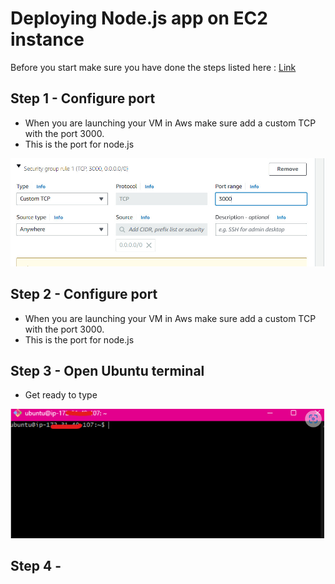 # Deploying Node.js app on EC2 instance

Before you start make sure you have done the steps listed here : [Link](https://github.com/joeodx/Tech_258_cloud/tree/master/Deploying_Vm_cloud)

## Step 1 - Configure port

* When you are launching your VM in Aws make sure add a custom TCP with the port 3000.
* This is the port for node.js 

![55.jpg](..%2Fpictures%2F55.jpg)

## Step 2 - Configure port

* When you are launching your VM in Aws make sure add a custom TCP with the port 3000.
* This is the port for node.js


## Step 3 - Open Ubuntu terminal 

* Get ready to type

![33.jpg](..%2Fpictures%2F33.jpg)

## Step 4 - 